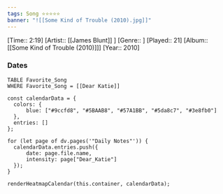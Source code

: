 ```yaml
---
tags: Song ⭐⭐⭐⭐⭐ 
banner: "![[Some Kind of Trouble (2010).jpg]]"
---
```

[Time:: 2:19]
[Artist:: [[James Blunt]] ]
[Genre:: ]
[Played:: 21]
[Album:: [[Some Kind of Trouble (2010)]]]
[Year:: 2010]
### Dates
````dataview
TABLE Favorite_Song
WHERE Favorite_Song = [[Dear Katie]]
````
  ```dataviewjs
const calendarData = { 
	colors: { 
		blue: ["#9ccfd8", "#5BAAB8", "#57A1BB", "#5da8c7", "#3e8fb0"] 
	}, 
	entries: [] 
}; 

for (let page of dv.pages('"Daily Notes"')) { 
	calendarData.entries.push({ 
		date: page.file.name, 
		intensity: page["Dear_Katie"]
	}); 
} 

renderHeatmapCalendar(this.container, calendarData);
```
